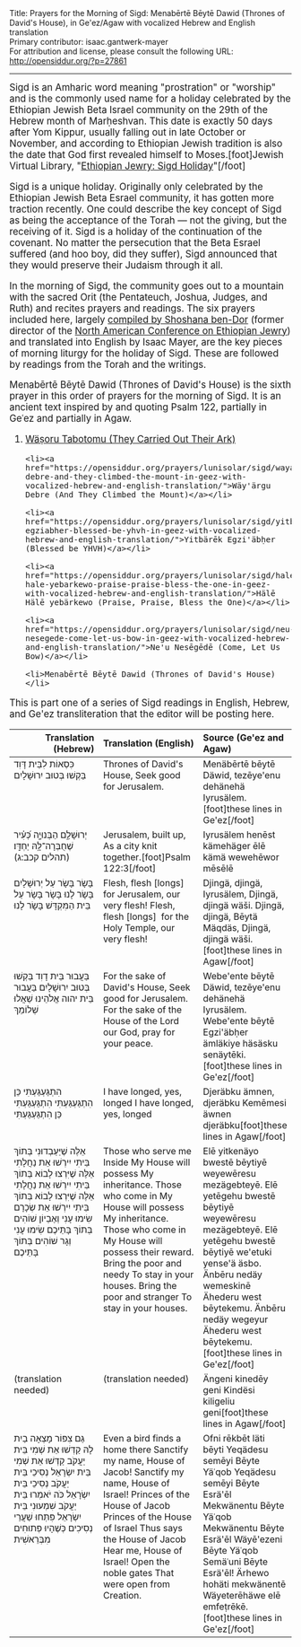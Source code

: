 <html>
<head></head>
<body>
Title: Prayers for the Morning of Sigd: Menabērtē Bēytē Dawid (Thrones of David's House), in Ge'ez/Agaw with vocalized Hebrew and English translation<br />
Primary contributor: isaac.gantwerk-mayer<br />
For attribution and license, please consult the following URL: <a href="http://opensiddur.org/?p=27861">http://opensiddur.org/?p=27861</a>
<p />
<hr />

<div class="english" style="font-size: 1.2em;">
Sigd is an Amharic word meaning "prostration" or "worship" and is the commonly used name for a holiday celebrated by the Ethiopian Jewish Beta Israel community on the 29th of the Hebrew month of Marḥeshvan. This date is exactly 50 days after Yom Kippur, usually falling out in late October or November, and according to Ethiopian Jewish tradition is also the date that God first revealed himself to Moses.[foot]Jewish Virtual Library, "<a href="https://www.jewishvirtuallibrary.org/ethiopian-sigd-holiday">Ethiopian Jewry: Sigd Holiday</a>"[/foot]

Sigd is a unique holiday. Originally only celebrated by the Ethiopian Jewish Beta Esrael community, it has gotten more traction recently. One could describe the key concept of Sigd as being the acceptance of the Torah — not the giving, but the receiving of it. Sigd is a holiday of the continuation of the covenant. No matter the persecution that the Beta Esrael suffered (and hoo boy, did they suffer), Sigd announced that they would preserve their Judaism through it all.

In the morning of Sigd, the community goes out to a mountain with the sacred Orit (the Pentateuch, Joshua, Judges, and Ruth) and recites prayers and readings. The six prayers included here, largely <a href="https://www.ybz.org.il/?CategoryID=282&ArticleID=206#%D7%95%D7%A6%D7%95%D7%A8%D7%95%20%D7%AA%D7%91%D7%95%D7%AA%D7%9E%D7%95">compiled by Shoshana ben-Dor</a> (former director of the <a href="http://www.nacoej.org">North American Conference on Ethiopian Jewry</a>) and translated into English by Isaac Mayer, are the key pieces of morning liturgy for the holiday of Sigd. These are followed by readings from the Torah and the writings.

Menabērtē Bēytē Dawid (Thrones of David's House) is the sixth prayer in this order of prayers for the morning of Sigd. It is an ancient text inspired by and quoting Psalm 122, partially in Geʿez and partially in Agaw.

<ol>
    <li><a href="https://opensiddur.org/prayers/lunisolar/sigd/wasoru-tabotomu-they-carried-out-their-ark-in-geez-with-vocalized-hebrew-and-english-translation/">Wäṣoru Tabotomu (They Carried Out Their Ark)</a></li>

    <li><a href="https://opensiddur.org/prayers/lunisolar/sigd/wayargu-debre-and-they-climbed-the-mount-in-geez-with-vocalized-hebrew-and-english-translation/">Wäy'ärgu Debre (And They Climbed the Mount)</a></li>

    <li><a href="https://opensiddur.org/prayers/lunisolar/sigd/yitbarek-egziabher-blessed-be-yhvh-in-geez-with-vocalized-hebrew-and-english-translation/">Yitbärēk Egzi'äbḥer (Blessed be YHVH)</a></li>

    <li><a href="https://opensiddur.org/prayers/lunisolar/sigd/hale-hale-yebarkewo-praise-praise-bless-the-one-in-geez-with-vocalized-hebrew-and-english-translation/">Hälē Hälē yebärkewo (Praise, Praise, Bless the One)</a></li>

    <li><a href="https://opensiddur.org/prayers/lunisolar/sigd/neu-nesegede-come-let-us-bow-in-geez-with-vocalized-hebrew-and-english-translation/">Ne'u Nesēgēdē (Come, Let Us Bow)</a></li>

    <li>Menabērtē Bēytē Dawid (Thrones of David's House)</li>
</ol>

This is part one of a series of Sigd readings in English, Hebrew, and Ge'ez transliteration that the editor will be posting here.
</div>

<table style="margin-left: auto;margin-right: auto;" class="draggable">
<thead><tr><th id="x" style="text-align: right;">Translation (Hebrew)</th><th style="text-align: left;">Translation (English)</th><th style="text-align: left;">Source (Ge'ez and Agaw)</th></tr></thead>
<tbody>
<tr><td style="vertical-align:top;" width="46%">
<div class="liturgy"><span lang="he">
כִּסְאוֹת
לִבֵּית דָּוִד
בַּקְשׁוּ בְּטוּב
יִרוּשָׁלָיִם
</span></div></td>
 
<td style="vertical-align:top;" width="53%">
<div class="english">
Thrones of 
David's House,
Seek good
for Jerusalem.
</div></td>
 
<td style="vertical-align:top;" width="53%">
<div class="english">
Menäbērtē 
bēytē Däwid,
tezēye'enu dehänehä
Iyrusälem.[foot]these lines in Ge'ez[/foot]
</div></td></tr>


<tr><td style="vertical-align:top;" width="46%">
<div class="liturgy"><span lang="he">
יְרוּשָׁלִַ֥ם הַבְּנוּיָ֑ה 
כְּ֝עִ֗יר שֶׁחֻבְּרָה־לָּ֥הּ יַחְדָּֽו׃ <span class="citation">(תהלים קכב:ג)</span>
</span></div></td>
 
<td style="vertical-align:top;" width="53%">
<div class="english">
Jerusalem, built up,
As a city knit together.[foot]Psalm 122:3[/foot]
</div></td>
 
<td style="vertical-align:top;" width="53%">
<div class="english">
Iyrusälem henēst
kämehäger ēlē kämä
wewehēwor mēsēlē
</div></td></tr>


<tr><td style="vertical-align:top;" width="46%">
<div class="liturgy"><span lang="he">
בָּשָׂר בָּשָׂר
עַל יְרוּשָׁלָיִם
בָּשָׂר לָנוּ
בָּשָׂר בָּשָׂר
עַל בֵּית הַמִּקְדָּשׁ
בָּשָׂר לָנוּ
</span></div></td>
 
<td style="vertical-align:top;" width="53%">
<div class="english">
Flesh, flesh
[longs] for Jerusalem,
our very flesh!
Flesh, flesh [longs]&nbsp;
for the Holy Temple,
our very flesh!
</div></td>
 
<td style="vertical-align:top;" width="53%">
<div class="english">
Djingä, djingä, 
Iyrusälem,
Djingä, djingä wäši.
Djingä, djingä,
Bēytä Mäqdäs,
Djingä, djingä wäši.[foot]these lines in Agaw[/foot]
</div></td></tr>


<tr><td style="vertical-align:top;" width="46%">
<div class="liturgy"><span lang="he">
בַּעֲבוּר בֵּית דָוִד
בַּקְשׁוּ בְּטוּב
יִרוּשָׁלָיִם
בַּעֲבוּר בֵּית
יהוה אֱלֹהֵינוּ
שַׁאֲלוּ שְׁלוֹמֵךְ‎
</span></div></td>
 
<td style="vertical-align:top;" width="53%">
<div class="english">
For the sake of David's House,
Seek good
for Jerusalem.
For the sake of the House of
the Lord our God,
pray for your peace.
</div></td>
 
<td style="vertical-align:top;" width="53%">
<div class="english">
Webe'ente bēytē Däwid,
tezēye'enu dehänehä
Iyrusälem.
Webe'ente bēytē 
Egzi'äbḥer ämläkiye
häsäsku senäytēki.[foot]these lines in Ge'ez[/foot]
</div></td></tr>


<tr><td style="vertical-align:top;" width="46%">
<div class="liturgy"><span lang="he">
הִתְגַּעְגַּעְתִּי כֵּן הִתְגַּעְגַּעְתִּי
הִתְגַּעְגַּעְתִּי כֵּן הִתְגַּעְגַּעְתִּי
</span></div></td>
 
<td style="vertical-align:top;" width="53%">
<div class="english">
I have longed, yes, longed
I have longed, yes, longed
</div></td>
 
<td style="vertical-align:top;" width="53%">
<div class="english">
Djeräbku ämnen, djeräbku
Kemēmesi äwnen djeräbku[foot]these lines in Agaw[/foot]
</div></td></tr>


<tr><td style="vertical-align:top;" width="46%">
<div class="liturgy"><span lang="he">
אֵלֶּה שֶׁיַּעַבְדוּנִי 
בְּתוֹךְ בֵּיתִי
יִירְשׁוּ אֵת נַחֲלָתִי
אֵלֶּה שֶׁיִּרְצוּ לָבוֹא בְּתוֹךְ בֵּיתִי
יִירְשׁוּ אֵת נַחֲלָתִי
אֵלֶּה שֶׁיִּרְצוּ לָבוֹא בְּתוֹךְ בֵּיתִי
יִירְשׁוּ אֵת שְׂכָרָם
שִׂימוּ עָנִי וְאֶבְיוֹן
שׁוֹהִים בְּתוֹךְ בָּתֵּיכֶם
שִׂימוּ עָנִי וְגָר
שׁוֹהִים בְּתוֹךְ בָּתֵּיכֶם
</span></div></td>
 
<td style="vertical-align:top;" width="53%">
<div class="english">
Those who serve me 
Inside My House
will possess My inheritance.
Those who come in My House
will possess My inheritance.
Those who come in My House
will possess their reward.
Bring the poor and needy
To stay in your houses.
Bring the poor and stranger
To stay in your houses.
</div></td>
 
<td style="vertical-align:top;" width="53%">
<div class="english">
Elē yitkenäyo 
bwestē bēytiyē
weyewēresu mezägebteyē.
Elē yetēgehu bwestē bēytiyē
weyewēresu mezägebteyē.
Elē yetēgehu bwestē bēytiyē
we'etuki yense'ä äsbo.
Änbēru nedäy wemeskinē
Ähederu west bēytekemu.
Änbēru nedäy wegeyur
Ähederu west bēytekemu.[foot]these lines in Ge'ez[/foot]
</div></td></tr>


<tr><td style="vertical-align:top;" width="46%">
<div class="liturgy"><span lang="he">
(translation needed)
</span></div></td>
 
<td style="vertical-align:top;" width="53%">
<div class="english">
(translation needed)
</div></td>
 
<td style="vertical-align:top;" width="53%">
<div class="english">
Ängeni kinedēy geni
Kindësi kiligeliu geni[foot]these lines in Agaw[/foot]
</div></td></tr>


<tr><td style="vertical-align:top;" width="46%">
<div class="liturgy"><span lang="he">
גַּם צִפּוֹר מָצְאָה בַיִת לָהּ
קַדְּשׁוּ אֵת שְׁמִי
בֵּית יַעֲקֹב
קַדְּשׁוּ אֵת שְׁמִי
בֵּית יִשְׂרָאֵל
נְסִיכֵי בֵּית יַעֲקֹב
נְסִיכֵי בֵּית יִשְׂרָאֵל
כֹּה יֹאמְרוּ בֵּית יַעֲקֹב
שִׁמְעוּנִי בֵּית יִשְׂרָאֵל
פִּתְּחוּ שַׁעֲרֵי נְסִיכִים
כְּשֶׁהָיוּ פְּתוּחִים מִבְּרֵאשִׁית
</span></div></td>
 
<td style="vertical-align:top;" width="53%">
<div class="english">
Even a bird finds a home there
Sanctify my name,
House of Jacob!
Sanctify my name,
House of Israel!
Princes of the House of Jacob
Princes of the House of Israel
Thus says the House of Jacob
Hear me, House of Israel!
Open the noble gates
That were open from Creation.
</div></td>
 
<td style="vertical-align:top;" width="53%">
<div class="english">
Ofni rēkbēt läti bēyti
Yeqädesu semēyi
Bēyte Yäʿqob
Yeqädesu semēyi
Bēyte Esrä'ēl
Mekwänentu Bēyte Yäʿqob
Mekwänentu Bēyte Esrä'ēl
Wäyē'ezeni Bēyte Yäʿqob
Semäʿuni Bēyte Esrä'ēl!
Ärhewo hohäti mekwänentē
Wäyeterēhäwe elē emfeṭrēkē.[foot]these lines in Ge'ez[/foot]
</div></td></tr>
</tbody></table>
</body>
</html>